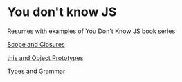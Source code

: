 # You don't know JS

Resumes with examples of You Don't Know JS book series

[Scope and Closures](https://github.com/davidlacedonia/javascript/tree/master/scope_and_closures)

[this and Object Prototypes](https://github.com/davidlacedonia/javascript/tree/master/this_object_prototypes)

[Types and Grammar](https://github.com/davidlacedonia/javascript/tree/master/types_and_grammar)
